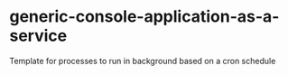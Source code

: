 # generic-console-application-as-a-service
Template for processes to run in background based on a cron schedule
